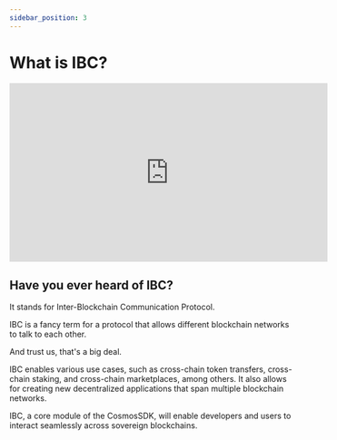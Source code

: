 ```yaml
---
sidebar_position: 3
---
```


# What is IBC?

<iframe width="560" height="315" src="https://www.youtube.com/embed/1CeDwfhuK4s" title="YouTube video player" frameborder="0" allow="accelerometer; autoplay; clipboard-write; encrypted-media; gyroscope; picture-in-picture; web-share" allowfullscreen></iframe>

## Have you ever heard of IBC?

It stands for Inter-Blockchain Communication Protocol.

IBC is a fancy term for a protocol that allows different blockchain networks to talk to each other.

And trust us, that's a big deal.

IBC enables various use cases, such as cross-chain token transfers, cross-chain staking, and cross-chain marketplaces, among others. It also allows for creating new decentralized applications that span multiple blockchain networks.

IBC, a core module of the CosmosSDK, will enable developers and users to interact seamlessly across sovereign blockchains.
